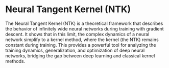 # Neural Tangent Kernel (NTK)

The Neural Tangent Kernel (NTK) is a theoretical framework that describes the behavior of infinitely wide neural networks during training with gradient descent. It shows that in this limit, the complex dynamics of a neural network simplify to a kernel method, where the kernel (the NTK) remains constant during training. This provides a powerful tool for analyzing the training dynamics, generalization, and optimization of deep neural networks, bridging the gap between deep learning and classical kernel methods. 